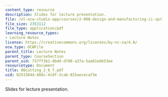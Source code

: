 ```yaml
---
content_type: resource
description: Slides for lecture presentation.
file: /ol-ocw-studio-app/courses/2-008-design-and-manufacturing-ii-spring-2004/0251504d88dc4cdf3cab815aececaf3e_08cutting_2_6_f.pdf
file_size: 2353112
file_type: application/pdf
learning_resource_types:
- Lecture Notes
license: https://creativecommons.org/licenses/by-nc-sa/4.0/
ocw_type: OCWFile
parent_title: Lecture Notes
parent_type: CourseSection
parent_uid: 737ff3b1-dbdd-d788-a37a-5aa61e6653ee
resourcetype: Document
title: 08cutting_2_6_f.pdf
uid: 0251504d-88dc-4cdf-3cab-815aececaf3e
---
```

Slides for lecture presentation.